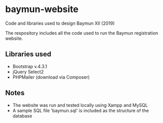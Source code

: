 # baymun-website
Code and libraries used to design Baymun XII (2019)

The respository includes all the code used to run the Baymun registration website. 

## Libraries used
- Bootstrap v.4.3.1
- jQuery Select2
- PHPMailer (download via Composer)

## Notes
- The website was run and tested locally using Xampp and MySQL
- A sample SQL file 'baymun.sql' is included as the structure of the database
